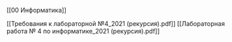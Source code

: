 [[00 Информатика]]

[[Требования к лабораторной №4_2021 (рекурсия).pdf]]
[[Лабораторная работа № 4 по информатике_2021 (рекурсия).pdf]]